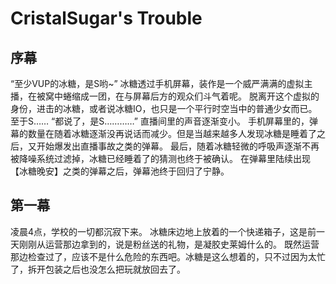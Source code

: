 # CristalSugar's Trouble
## 序幕
“至少VUP的冰糖，是S哟~”
冰糖透过手机屏幕，装作是一个威严满满的虚拟主播，在被窝中蜷缩成一团，在与屏幕后方的观众们斗气着呢。
脱离开这个虚拟的身份，进击的冰糖，或者说冰糖IO，也只是一个平行时空当中的普通少女而已。
至于S……
“都说了，是S…………”
直播间里的声音逐渐变小。
手机屏幕里的，弹幕的数量在随着冰糖逐渐没再说话而减少。但是当越来越多人发现冰糖是睡着了之后，又开始爆发出直播事故之类的弹幕。
最后，随着冰糖轻微的呼吸声逐渐不再被降噪系统过滤掉，冰糖已经睡着了的猜测也终于被确认。
在弹幕里陆续出现【冰糖晚安】之类的弹幕之后，弹幕池终于回归了宁静。
## 第一幕
凌晨4点，学校的一切都沉寂下来。
冰糖床边地上放着的一个快递箱子，这是前一天刚刚从运营那边拿到的，说是粉丝送的礼物，是凝胶史莱姆什么的。
既然运营那边检查过了，应该不是什么危险的东西吧。冰糖是这么想着的，只不过因为太忙了，拆开包装之后也没怎么把玩就放回去了。

